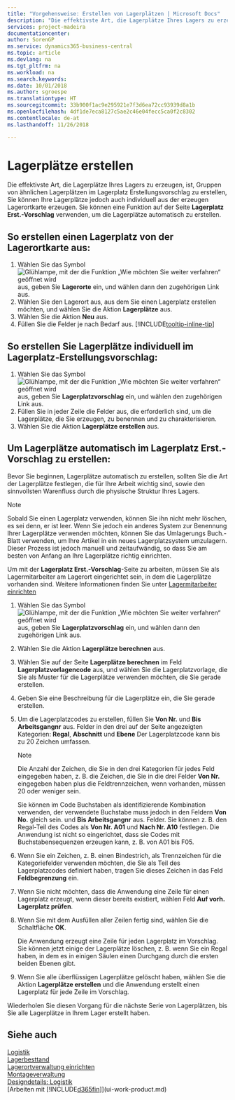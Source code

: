 ```yaml
---
title: "Vorgehensweise: Erstellen von Lagerplätzen | Microsoft Docs"
description: "Die effektivste Art, die Lagerplätze Ihres Lagers zu erzeugen, ist, Gruppen von ähnlichen Lagerplätzen im Lagerplatz Erstellungsvorschlag zu erstellen, Sie können Ihre Lagerplätze jedoch auch individuell erzeugen."
services: project-madeira
documentationcenter: 
author: SorenGP
ms.service: dynamics365-business-central
ms.topic: article
ms.devlang: na
ms.tgt_pltfrm: na
ms.workload: na
ms.search.keywords: 
ms.date: 10/01/2018
ms.author: sgroespe
ms.translationtype: HT
ms.sourcegitcommit: 33b900f1ac9e295921e7f3d6ea72cc93939d8a1b
ms.openlocfilehash: 4df1de7eca8127c5ae2c46e04fecc5ca0f2c8302
ms.contentlocale: de-at
ms.lasthandoff: 11/26/2018

---
```

# <a name="create-bins"></a>Lagerplätze erstellen
Die effektivste Art, die Lagerplätze Ihres Lagers zu erzeugen, ist, Gruppen von ähnlichen Lagerplätzen im Lagerplatz Erstellungsvorschlag zu erstellen, Sie können Ihre Lagerplätze jedoch auch individuell aus der erzeugen Lagerortkarte erzeugen. Sie können eine Funktion auf der Seite **Lagerplatz Erst.-Vorschlag** verwenden, um die Lagerplätze automatisch zu erstellen.  

## <a name="to-create-a-bin-from-the-location-card"></a>So erstellen einen Lagerplatz von der Lagerortkarte aus:  
1.  Wählen Sie das Symbol ![Glühlampe, mit der die Funktion „Wie möchten Sie weiter verfahren“ geöffnet wird](media/ui-search/search_small.png "Wie möchten Sie weiter verfahren?") aus, geben Sie **Lagerorte** ein, und wählen dann den zugehörigen Link aus.  
2.  Wählen Sie den Lagerort aus, aus dem Sie einen Lagerplatz erstellen möchten, und wählen Sie die Aktion **Lagerplätze** aus.  
3. Wählen Sie die Aktion **Neu** aus.
4. Füllen Sie die Felder je nach Bedarf aus. [!INCLUDE[tooltip-inline-tip](includes/tooltip-inline-tip_md.md)]  

## <a name="to-create-bins-individually-in-the-bin-creation-worksheet"></a>So erstellen Sie Lagerplätze individuell im Lagerplatz-Erstellungsvorschlag:  
1.  Wählen Sie das Symbol ![Glühlampe, mit der die Funktion „Wie möchten Sie weiter verfahren“ geöffnet wird](media/ui-search/search_small.png "Wie möchten Sie weiter verfahren?") aus, geben Sie **Lagerplatzvorschlag** ein, und wählen den zugehörigen Link aus.  
2.  Füllen Sie in jeder Zeile die Felder aus, die erforderlich sind, um die Lagerplätze, die Sie erzeugen, zu benennen und zu charakterisieren.  
3.  Wählen Sie die Aktion **Lagerplätze erstellen** aus.  

## <a name="to-make-bins-automatically-in-the-bin-creation-worksheet"></a>Um Lagerplätze automatisch im Lagerplatz Erst.-Vorschlag zu erstellen:  
Bevor Sie beginnen, Lagerplätze automatisch zu erstellen, sollten Sie die Art der Lagerplätze festlegen, die für Ihre Arbeit wichtig sind, sowie den sinnvollsten Warenfluss durch die physische Struktur Ihres Lagers.  

> [!NOTE]  
>  Sobald Sie einen Lagerplatz verwenden, können Sie ihn nicht mehr löschen, es sei denn, er ist leer. Wenn Sie jedoch ein anderes System zur Benennung Ihrer Lagerplätze verwenden möchten, können Sie das Umlagerungs Buch.-Blatt verwenden, um Ihre Artikel in ein neues Lagerplatzsystem umzulagern. Dieser Prozess ist jedoch manuell und zeitaufwändig, so dass Sie am besten von Anfang an Ihre Lagerplätze richtig einrichten.  

Um mit der **Lagerplatz Erst.-Vorschlag**-Seite zu arbeiten, müssen Sie als Lagermitarbeiter am Lagerort eingerichtet sein, in dem die Lagerplätze vorhanden sind. Weitere Informationen finden Sie unter [Lagermitarbeiter einrichten](warehouse-how-to-set-up-warehouse-employees.md)    

1.  Wählen Sie das Symbol ![Glühlampe, mit der die Funktion „Wie möchten Sie weiter verfahren“ geöffnet wird](media/ui-search/search_small.png "Wie möchten Sie weiter verfahren?") aus, geben Sie **Lagerplatzvorschlag** ein, und wählen dann den zugehörigen Link aus.  
2.  Wählen Sie die Aktion **Lagerplätze berechnen** aus.
3. Wählen Sie auf der Seite **Lagerplätze berechnen** im Feld **Lagerplatzvorlagencode** aus, und wählen Sie die Lagerplatzvorlage, die Sie als Muster für die Lagerplätze verwenden möchten, die Sie gerade erstellen.
4.  Geben Sie eine Beschreibung für die Lagerplätze ein, die Sie gerade erstellen.  
5.  Um die Lagerplatzcodes zu erstellen, füllen Sie **Von Nr.** und **Bis Arbeitsgangnr** aus. Felder in den drei auf der Seite angezeigten Kategorien: **Regal**, **Abschnitt** und **Ebene** Der Lagerplatzcode kann bis zu 20 Zeichen umfassen.  

    > [!NOTE]  
    >  Die Anzahl der Zeichen, die Sie in den drei Kategorien für jedes Feld eingegeben haben, z. B. die Zeichen, die Sie in die drei Felder **Von Nr.** eingegeben haben plus die Feldtrennzeichen, wenn vorhanden, müssen 20 oder weniger sein.  

     Sie können im Code Buchstaben als identifizierende Kombination verwenden, der verwendete Buchstabe muss jedoch in den Feldern **Von No.** gleich sein. und **Bis Arbeitsgangnr** aus. Felder. Sie können z. B. den Regal-Teil des Codes als **Von Nr. A01** und **Nach Nr. A10** festlegen. Die Anwendung ist nicht so eingerichtet, dass sie Codes mit Buchstabensequenzen erzeugen kann, z. B. von A01 bis F05.  

6.  Wenn Sie ein Zeichen, z. B. einen Bindestrich, als Trennzeichen für die Kategoriefelder verwenden möchten, die Sie als Teil des Lagerplatzcodes definiert haben, tragen Sie dieses Zeichen in das Feld **Feldbegrenzung** ein.  
7.  Wenn Sie nicht möchten, dass die Anwendung eine Zeile für einen Lagerplatz erzeugt, wenn dieser bereits existiert, wählen Feld **Auf vorh. Lagerplatz prüfen**.  
8. Wenn Sie mit dem Ausfüllen aller Zeilen fertig sind, wählen Sie die Schaltfläche **OK**.

    Die Anwendung erzeugt eine Zeile für jeden Lagerplatz im Vorschlag. Sie können jetzt einige der Lagerplätze löschen, z. B. wenn Sie ein Regal haben, in dem es in einigen Säulen einen Durchgang durch die ersten beiden Ebenen gibt.  

9. Wenn Sie alle überflüssigen Lagerplätze gelöscht haben, wählen Sie die Aktion **Lagerplätze erstellen** und die Anwendung erstellt einen Lagerplatz für jede Zeile im Vorschlag.  

Wiederholen Sie diesen Vorgang für die nächste Serie von Lagerplätzen, bis Sie alle Lagerplätze in Ihrem Lager erstellt haben.  

## <a name="see-also"></a>Siehe auch  
[Logistik](warehouse-manage-warehouse.md)  
[Lagerbesttand](inventory-manage-inventory.md)  
[Lagerortverwaltung einrichten](warehouse-setup-warehouse.md)     
[Montageverwaltung](assembly-assemble-items.md)    
[Designdetails: Logistik](design-details-warehouse-management.md)  
[Arbeiten mit [!INCLUDE[d365fin](includes/d365fin_md.md)]](ui-work-product.md)

